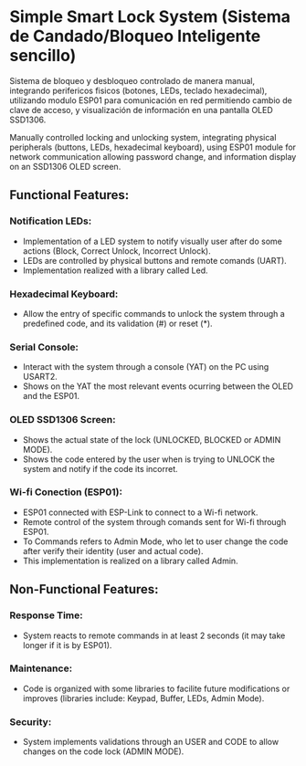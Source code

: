 #  Simple Smart Lock System (Sistema de Candado/Bloqueo Inteligente sencillo)

Sistema de bloqueo y desbloqueo controlado de manera manual, integrando perifericos fisicos (botones, LEDs, teclado hexadecimal), utilizando modulo ESP01 para comunicación en red permitiendo cambio de clave de acceso, y visualización de información en una pantalla OLED SSD1306.

Manually controlled locking and unlocking system, integrating physical peripherals (buttons, LEDs, hexadecimal keyboard), using ESP01 module for network communication allowing password change, and information display on an SSD1306 OLED screen.

## Functional Features:

### Notification LEDs:
* Implementation of a LED system to notify visually user after do some actions (Block, Correct Unlock, Incorrect Unlock).
* LEDs are controlled by physical buttons and remote comands (UART).
* Implementation realized with a library called Led.

### Hexadecimal Keyboard: 
* Allow the entry of specific commands to unlock the system through a predefined code, and its validation (#) or reset (*).

### Serial Console:
* Interact with the system through a console (YAT) on the PC using USART2.
* Shows on the YAT the most relevant events ocurring between the OLED and the ESP01.

### OLED SSD1306 Screen:
* Shows the actual state of the lock (UNLOCKED, BLOCKED or ADMIN MODE).
* Shows the code entered by the user when is trying to UNLOCK the system and notify if the code its incorret.

### Wi-fi Conection (ESP01):
* ESP01 connected with ESP-Link to connect to a Wi-fi network.
* Remote control of the system through comands sent for Wi-fi through ESP01.
* To Commands refers to Admin Mode, who let to user change the code after verify their identity (user and actual code).
* This implementation is realized on a library called Admin. 

## Non-Functional Features:

### Response Time:
* System reacts to remote commands in at least 2 seconds (it may take longer if it is by ESP01).

### Maintenance:
* Code is organized with some libraries to facilite future modifications or improves (libraries include: Keypad, Buffer, LEDs, Admin Mode).

### Security:
* System implements validations through an USER and CODE to allow changes on the code lock (ADMIN MODE).
